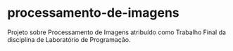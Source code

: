 # processamento-de-imagens
Projeto sobre Processamento de Imagens atribuído como Trabalho Final da disciplina de Laboratório de Programação.
